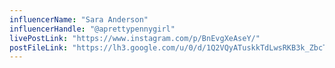 ```yaml
---
influencerName: "Sara Anderson"
influencerHandle: "@aprettypennygirl"
livePostLink: "https://www.instagram.com/p/BnEvgXeAseY/"
postFileLink: "https://lh3.google.com/u/0/d/1Q2VQyATuskkTdLwsRKB3k_ZbcTevyl6N"
---
```

